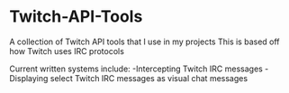 # Twitch-API-Tools
 A collection of Twitch API tools that I use in my projects
 This is based off how Twitch uses IRC protocols

Current written systems include:
-Intercepting Twitch IRC messages
-Displaying select Twitch IRC messages as visual chat messages